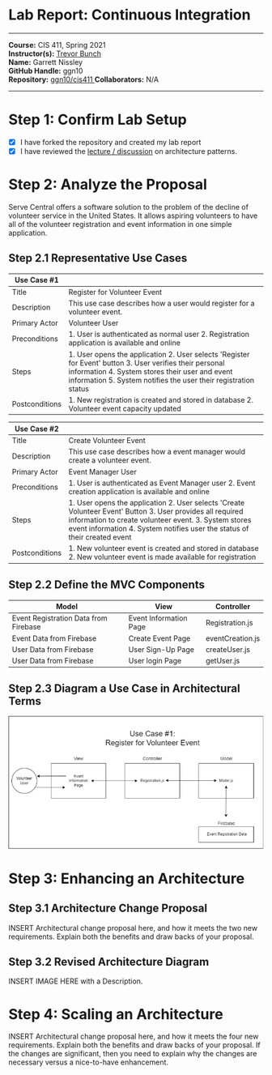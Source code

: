 # Lab Report: Continuous Integration
___
**Course:** CIS 411, Spring 2021  
**Instructor(s):** [Trevor Bunch](https://github.com/trevordbunch)  
**Name:** Garrett Nissley  
**GitHub Handle:** ggn10  
**Repository:** [ggn10/cis411  ](https://github.com/ggn10/cis411_lab2_arch) 
**Collaborators:** N/A
___

# Step 1: Confirm Lab Setup
- [x] I have forked the repository and created my lab report
- [x] I have reviewed the [lecture / discussion](../assets/04p1_SolutionArchitectures.pdf) on architecture patterns.

# Step 2: Analyze the Proposal
Serve Central offers a software solution to the problem of the decline of volunteer service in the United States. It allows aspiring volunteers to have all of the volunteer registration and event information in one simple application.

## Step 2.1 Representative Use Cases  

| Use Case #1 | |
|---|---|
| Title | Register for Volunteer Event |
| Description | This use case describes how a user would register for a volunteer event. |
| Primary Actor | Volunteer User |
| Preconditions |  1. User is authenticated as normal user 2. Registration application is available and online |
| Steps | 1. User opens the application 2. User selects 'Register for Event' button 3. User verifies their personal information 4. System stores their user and event information 5. System notifies the user their registration status |
| Postconditions | 1. New registration is created and stored in database 2. Volunteer event capacity updated |

| Use Case #2 | |
|---|---|
| Title | Create Volunteer Event |
| Description | This use case describes how a event manager would create a volunteer event. |
| Primary Actor | Event Manager User |
| Preconditions | 1. User is authenticated as Event Manager user 2. Event creation application is available and online |
| Steps | 1. User opens the application 2. User selects 'Create Volunteer Event' Button 3. User provides all required information to create volunteer event. 3. System stores event information 4. System notifies user the status of their created event |
| Postconditions | 1. New volunteer event is created and stored in database 2. New volunteer event is made available for registration  |

## Step 2.2 Define the MVC Components

| Model | View | Controller |
|---|---|---|
| Event Registration Data from Firebase | Event Information Page | Registration.js |
| Event Data from Firebase | Create Event Page | eventCreation.js  |
| User Data from Firebase | User Sign-Up Page | createUser.js |
| User Data from Firebase | User login Page | getUser.js |

## Step 2.3 Diagram a Use Case in Architectural Terms
![Use Case Diagram ](/assets/UseCaseDiagram.png) 

# Step 3: Enhancing an Architecture

## Step 3.1 Architecture Change Proposal
INSERT Architectural change proposal here, and how it meets the two new requirements.  Explain both the benefits and draw backs of your proposal.

## Step 3.2 Revised Architecture Diagram
INSERT IMAGE HERE with a Description.

# Step 4: Scaling an Architecture
INSERT Architectural change proposal here, and how it meets the four new requirements.  Explain both the benefits and draw backs of your proposal.  If the changes are significant, then you need to explain why the changes are necessary versus a nice-to-have enhancement.